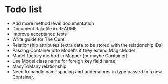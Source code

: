 # Todo list

 - Add more method level documentation
 - Document Rakefile in README
 - Improve acceptance tests
 - Write guide for The Cure
 - Relationship attributes (extra data to be stored with the
   relationship IDs)
 - Passing Container into Model's if they extend MagicModel
 - Model factory method in Mapper (or maybe Container)
 - Use Model class name for foreign key field name
 - ManyToMany relationship
 - Need to handle namespacing and underscores in type passed
   to a new Container.
